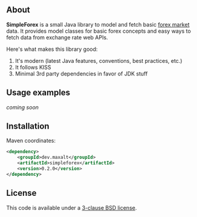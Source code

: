 ## About

**SimpleForex** is a small Java library to model and fetch basic [forex market](https://en.wikipedia.org/wiki/Foreign_exchange_market) data.
It provides model classes for basic forex concepts and easy ways to fetch data from exchange rate web APIs.

Here's what makes this library good:

1. It's modern (latest Java features, conventions, best practices, etc.)
2. It follows KISS
3. Minimal 3rd party dependencies in favor of JDK stuff

## Usage examples

*coming soon*

## Installation

Maven coordinates:

```xml
<dependency>
    <groupId>dev.maxalt</groupId>
    <artifactId>simpleforex</artifactId>
    <version>0.2.0</version>
</dependency>
```

## License

This code is available under a [3-clause BSD license](LICENSE).
